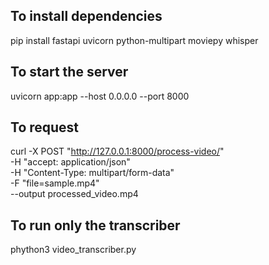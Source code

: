 ## To install dependencies

pip install fastapi uvicorn python-multipart moviepy whisper

## To start the server

uvicorn app:app --host 0.0.0.0 --port 8000

## To request 

curl -X POST "http://127.0.0.1:8000/process-video/" \
-H "accept: application/json" \
-H "Content-Type: multipart/form-data" \
-F "file=sample.mp4" \
--output processed_video.mp4


## To run only the transcriber

phython3 video_transcriber.py

